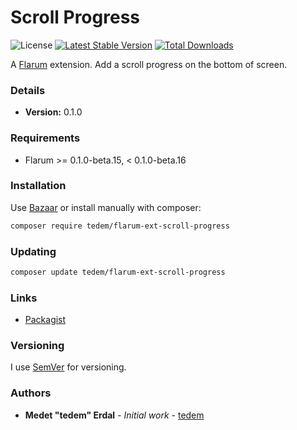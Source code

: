 # Scroll Progress

![License](https://img.shields.io/badge/license-MIT-blue.svg) [![Latest Stable Version](https://img.shields.io/packagist/v/tedem/flarum-ext-scroll-progress.svg)](https://packagist.org/packages/tedem/flarum-ext-scroll-progress) [![Total Downloads](https://img.shields.io/packagist/dt/tedem/flarum-ext-scroll-progress.svg)](https://packagist.org/packages/tedem/flarum-ext-scroll-progress)

A [Flarum](https://flarum.org) extension. Add a scroll progress on the bottom of screen.

### Details

- **Version:** 0.1.0

### Requirements

- Flarum >= 0.1.0-beta.15, < 0.1.0-beta.16

### Installation

Use [Bazaar](https://discuss.flarum.org/d/5151-flagrow-bazaar-the-extension-marketplace) or install manually with composer:

```sh
composer require tedem/flarum-ext-scroll-progress
```

### Updating

```sh
composer update tedem/flarum-ext-scroll-progress
```

### Links

- [Packagist](https://packagist.org/packages/tedem/flarum-ext-scroll-progress)

### Versioning

I use [SemVer](https://semver.org/) for versioning.

### Authors

- **Medet "tedem" Erdal** - _Initial work_ - [tedem](https://github.com/tedem)
